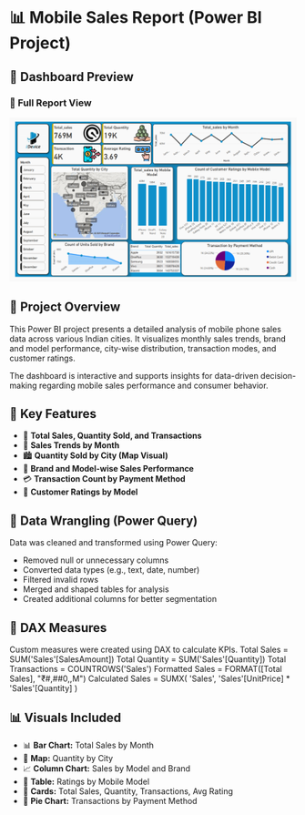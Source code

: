 # 📊 Mobile Sales Report (Power BI Project)
## 📸 Dashboard Preview

### 🔷 Full Report View
![Full Report](https://github.com/kuMRroHiT/PowerBI-Mobile-Sales-Analysis-Dashboard/blob/main/Mobile%20Report%20ss.png)

## 📝 Project Overview

This Power BI project presents a detailed analysis of mobile phone sales data across various Indian cities. It visualizes monthly sales trends, brand and model performance, city-wise distribution, transaction modes, and customer ratings.

The dashboard is interactive and supports insights for data-driven decision-making regarding mobile sales performance and consumer behavior.

## 📁 Key Features

- 🚀 **Total Sales, Quantity Sold, and Transactions**
- 📅 **Sales Trends by Month**
- 🏙️ **Quantity Sold by City (Map Visual)**
- 📱 **Brand and Model-wise Sales Performance**
- 💳 **Transaction Count by Payment Method**
- 🌟 **Customer Ratings by Model**

## 🧹 Data Wrangling (Power Query)

Data was cleaned and transformed using Power Query:
- Removed null or unnecessary columns
- Converted data types (e.g., text, date, number)
- Filtered invalid rows
- Merged and shaped tables for analysis
- Created additional columns for better segmentation

## 🧮 DAX Measures

Custom measures were created using DAX to calculate KPIs.
Total Sales = SUM('Sales'[SalesAmount])
Total Quantity = SUM('Sales'[Quantity])
Total Transactions = COUNTROWS('Sales')
Formatted Sales = FORMAT([Total Sales], "₹#,##0,,M")
Calculated Sales = 
SUMX(
    'Sales',
    'Sales'[UnitPrice] * 'Sales'[Quantity]
)

## 📊 Visuals Included

- 📊 **Bar Chart:** Total Sales by Month
- 🧭 **Map:** Quantity by City
- 📈 **Column Chart:** Sales by Model and Brand
- 🧾 **Table:** Ratings by Mobile Model
- 🧮 **Cards:** Total Sales, Quantity, Transactions, Avg Rating
- 🥧 **Pie Chart:** Transactions by Payment Method


